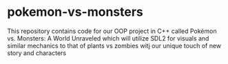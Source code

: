 # pokemon-vs-monsters
This repository contains code for our OOP project in C++ called Pokémon vs. Monsters: A World Unraveled which will utilize SDL2 for visuals and similar mechanics to that of plants vs zombies witj our unique touch of new story and characters

